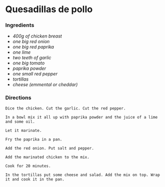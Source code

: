 # Quesadillas de pollo

### Ingredients
* *400g of chicken breast*
* *one big red onion*
* *one big red paprika* 
* *one lime*
* *two teeth of garlic*
* *one big tomato*
* *paprika powder*
* *one small red pepper*
* *tortillas*
* *cheese (emmental or cheddar)*

### Directions
```
Dice the chicken. Cut the garlic. Cut the red pepper.

In a bowl mix it all up with paprika powder and the juice of a lime and some oil.

Let it marinate. 

Fry the paprika in a pan.

Add the red onion. Put salt and pepper. 

Add the marinated chicken to the mix.

Cook for 20 minutes.

In the tortillas put some cheese and salad. Add the mix on top. Wrap it and cook it in the pan.
```